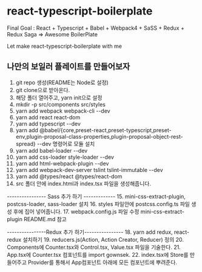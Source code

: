 # react-typescript-boilerplate

Final Goal : React + Typescript + Babel + Webpack4 + SaSS + Redux + Redux Saga => Awesome BoilerPlate

Let make react-typescript-boilerplate with me

## 나만의 보일러 플레이트를 만들어보자

1. git repo 생성(README는 Node로 설정)
2. git clone으로 받아온다.
3. 해당 폴더 열어주고, yarn init으로 설정
4. mkdir -p src/components src/styles
5. yarn add webpack webpack-cli --dev
6. yarn add react react-dom
7. yarn add typescript --dev
8. yarn add @babel/{core,preset-react,preset-typescript,preset-env,plugin-proposal-class-properties,plugin-proposal-object-rest-spread} --dev 명령어로 모듈 설치
9. yarn add babel-loader --dev
10. yarn add css-loader style-loader --dev
11. yarn add html-webpack-plugin --dev
12. yarn add webpack-dev-server tslint tslint-immutable --dev
13. yarn add @types/react @types/react-dom
14. src 폴더 안에 index.html과 index.tsx 파일을 생성해줍니다.

---------------- Sass 추가 하기 -------------
15. mini-css-extract-plugin, postcss-loader, sass-loader 설치
16. styles 파일안에 postcss.config.ts 파일 생성 후에 집어 넣어줍니다.
17. webpack.config.js 파일 수정 mini-css-extract-plugin README.md 참고

----------------Redux 추가 하기----------------
18. yarn add redux, react-redux 설치하기
19. reducers.js(Action, Action Creator, Reducer) 정의
20. Components에 Counter.tsx와 Control.tsx, Value.tsx 파일을 기술한다.
21. App.tsx에 Counter.tsx 컴포넌트를 import gownsek.
22. index.tsx에 Store를 만들어주고 Provider를 통해서 App컴포넌트 아래에 모든 컴포넌트에 뿌려준다.

